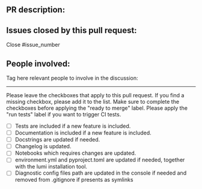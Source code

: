 ## PR description:

## Issues closed by this pull request:

Close #issue_number

## People involved:

Tag here relevant people to involve in the discussion:

----

Please leave the checkboxes that apply to this pull request.
If you find a missing checkbox, please add it to the list.
Make sure to complete the checkboxes before applying the "ready to merge" label.
Please apply the "run tests" label if you want to trigger CI tests.

 - [ ] Tests are included if a new feature is included.
 - [ ] Documentation is included if a new feature is included.
 - [ ] Docstrings are updated if needed.
 - [ ] Changelog is updated.
 - [ ] Notebooks which requires changes are updated. 
 - [ ] environment.yml and pyproject.toml are updated if needed, together with the lumi installation tool. 
 - [ ] Diagnostic config files path are updated in the console if needed and removed from .gitignore if presents as symlinks
